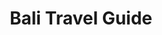 ---
layout: ebook_layout
title: Bali Travel Guide
product-type: ebook
product-image: assets/images/A-Guide-to-the-Coolest-Coffee-Shops-in-Tokyo-Japan.jpg
product-description: Lorem ipsum dolor sit amet consectetur adipisicing elit. Vero provident nemo tempora iste error sint, velit reiciendis excepturi ab accusantium maiores, unde natus ipsa dolore. Magni sit officiis obcaecati veniam.
product-price:
featured: true
sneakpeak-image: https://images.unsplash.com/photo-1555400038-63f5ba517a47?ixlib=rb-4.0.3&ixid=MnwxMjA3fDB8MHxwaG90by1wYWdlfHx8fGVufDB8fHx8&auto=format&fit=crop&w=2070&q=80
---